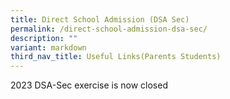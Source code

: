 ```yaml
---
title: Direct School Admission (DSA Sec)
permalink: /direct-school-admission-dsa-sec/
description: ""
variant: markdown
third_nav_title: Useful Links(Parents Students)
---
```

2023 DSA-Sec exercise is now closed